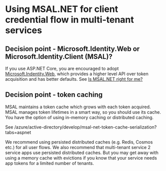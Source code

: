 # Using MSAL.NET for client credential flow in multi-tenant services

## Decision point - Microsoft.Identity.Web or Microsoft.Identity.Client (MSAL)?

If you use ASP.NET Core, you are encouraged to adopt [Microsoft.Indentity.Web](https://github.com/AzureAD/microsoft-identity-web/wiki), which provides a higher level API over token acquisition and has better defaults. See [Is MSAL.NET right for me?](https://github.com/AzureAD/microsoft-authentication-library-for-dotnet/wiki/Is-MSAL.NET-right-for-me%3F)

## Decision point - token caching

MSAL maintains a token cache which grows with each token acquired. MSAL manages token lifetimes in a smart way, so you should use its cache. You have the option of using in-memory caching or distributed caching. 

See /azure/active-directory/develop/msal-net-token-cache-serialization?tabs=aspnet

We recommend using persisted distributed caches (e.g. Redis, Cosmos etc.) for all user flows. 
We also recommend that multi-tenant service 2 service apps use persisted distributed caches. But you may get away with using a memory cache with evictions if you know that your service needs app tokens for a limited number of tenants. 

